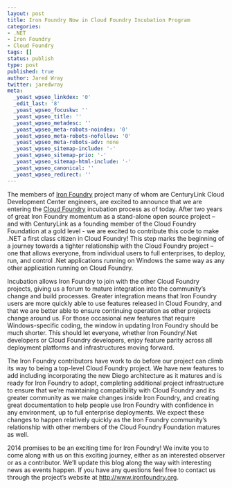 ```yaml
---
layout: post
title: Iron Foundry Now in Cloud Foundry Incubation Program
categories:
- .NET
- Iron Foundry
- Cloud Foundry
tags: []
status: publish
type: post
published: true
author: Jared Wray
twitter: jaredwray
meta:
  _yoast_wpseo_linkdex: '0'
  _edit_last: '8'
  _yoast_wpseo_focuskw: ''
  _yoast_wpseo_title: ''
  _yoast_wpseo_metadesc: ''
  _yoast_wpseo_meta-robots-noindex: '0'
  _yoast_wpseo_meta-robots-nofollow: '0'
  _yoast_wpseo_meta-robots-adv: none
  _yoast_wpseo_sitemap-include: '-'
  _yoast_wpseo_sitemap-prio: '-'
  _yoast_wpseo_sitemap-html-include: '-'
  _yoast_wpseo_canonical: ''
  _yoast_wpseo_redirect: ''
---
```



<p>The members of <a href="http://www.ironfoundry.org">Iron Foundry</a> project many of whom are CenturyLink Cloud Development Center engineers, are excited to announce that we are entering the <a href="http://www.cloudfoundry.com">Cloud Foundry</a> incubation process as of today. After two years of great Iron Foundry momentum as a stand-alone open source project – and with CenturyLink as a founding member of the Cloud Foundry Foundation at a gold level - we are excited to contribute this code to make .NET a first class citizen in Cloud Foundry! This step marks the beginning of a journey towards a tighter relationship with the Cloud Foundry project – one that allows everyone, from individual users to full enterprises, to deploy, run, and control .Net applications running on Windows the same way as any other application running on Cloud Foundry.</p>
 
<p>Incubation allows Iron Foundry to join with the other Cloud Foundry projects, giving us a forum to mature integration into the community’s change and build processes. Greater integration means that Iron Foundry users are more quickly able to use features released in Cloud Foundry, and that we are better able to ensure continuing operation as other projects change around us.  For those occasional new features that require Windows-specific coding, the window in updating Iron Foundry should be much shorter. This should let everyone, whether Iron Foundry/.Net developers or Cloud Foundry developers, enjoy feature parity across all deployment platforms and infrastructures moving forward.</p>
 
<p>The Iron Foundry contributors have work to do before our project can climb its way to being a top-level Cloud Foundry project. We have new features to add including incorporating the new Diego architecture as it matures and is ready for Iron Foundry to adopt, completing additional project infrastructure to ensure that we’re maintaining compatibility with Cloud Foundry and its greater community as we make changes inside Iron Foundry, and creating great documentation to help people use Iron Foundry with confidence in any environment, up to full enterprise deployments. We expect these changes to happen relatively quickly as the Iron Foundry community’s relationship with other members of the Cloud Foundry Foundation matures as well.</p>
 
<p>2014 promises to be an exciting time for Iron Foundry!  We invite you to come along with us on this exciting journey, either as an interested observer or as a contributor. We’ll update this blog along the way with interesting news as events happen. If you have any questions feel free to contact us through the project’s website at <a href="http://www.ironfoundry.org">http://www.ironfoundry.org</a>.</p>
 